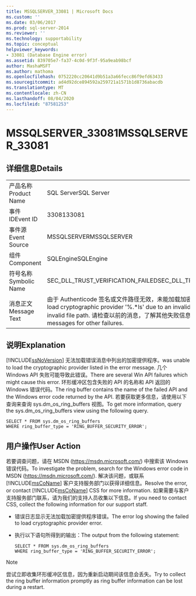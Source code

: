 ```yaml
---
title: MSSQLSERVER_33081 | Microsoft Docs
ms.custom: ''
ms.date: 03/06/2017
ms.prod: sql-server-2014
ms.reviewer: ''
ms.technology: supportability
ms.topic: conceptual
helpviewer_keywords:
- 33081 (Database Engine error)
ms.assetid: 839705e7-fa37-4c0d-9f3f-95a9eab98bcf
author: MashaMSFT
ms.author: mathoma
ms.openlocfilehash: 0752220cc20641d9b51a3a66fecc86f9efd63433
ms.sourcegitcommit: ad4d92dce894592a259721a1571b1d8736abacdb
ms.translationtype: MT
ms.contentlocale: zh-CN
ms.lasthandoff: 08/04/2020
ms.locfileid: "87581253"
---
```

# <a name="mssqlserver_33081"></a><span data-ttu-id="a9984-102">MSSQLSERVER_33081</span><span class="sxs-lookup"><span data-stu-id="a9984-102">MSSQLSERVER_33081</span></span>
    
## <a name="details"></a><span data-ttu-id="a9984-103">详细信息</span><span class="sxs-lookup"><span data-stu-id="a9984-103">Details</span></span>  
  
|||  
|-|-|  
|<span data-ttu-id="a9984-104">产品名称</span><span class="sxs-lookup"><span data-stu-id="a9984-104">Product Name</span></span>|<span data-ttu-id="a9984-105">SQL Server</span><span class="sxs-lookup"><span data-stu-id="a9984-105">SQL Server</span></span>|  
|<span data-ttu-id="a9984-106">事件 ID</span><span class="sxs-lookup"><span data-stu-id="a9984-106">Event ID</span></span>|<span data-ttu-id="a9984-107">33081</span><span class="sxs-lookup"><span data-stu-id="a9984-107">33081</span></span>|  
|<span data-ttu-id="a9984-108">事件源</span><span class="sxs-lookup"><span data-stu-id="a9984-108">Event Source</span></span>|<span data-ttu-id="a9984-109">MSSQLSERVER</span><span class="sxs-lookup"><span data-stu-id="a9984-109">MSSQLSERVER</span></span>|  
|<span data-ttu-id="a9984-110">组件</span><span class="sxs-lookup"><span data-stu-id="a9984-110">Component</span></span>|<span data-ttu-id="a9984-111">SQLEngine</span><span class="sxs-lookup"><span data-stu-id="a9984-111">SQLEngine</span></span>|  
|<span data-ttu-id="a9984-112">符号名称</span><span class="sxs-lookup"><span data-stu-id="a9984-112">Symbolic Name</span></span>|<span data-ttu-id="a9984-113">SEC_DLL_TRUST_VERIFICATION_FAILED</span><span class="sxs-lookup"><span data-stu-id="a9984-113">SEC_DLL_TRUST_VERIFICATION_FAILED</span></span>|  
|<span data-ttu-id="a9984-114">消息正文</span><span class="sxs-lookup"><span data-stu-id="a9984-114">Message Text</span></span>|<span data-ttu-id="a9984-115">由于 Authenticode 签名或文件路径无效，未能加载加密提供程序“%.\*ls”。</span><span class="sxs-lookup"><span data-stu-id="a9984-115">Failed to load cryptographic provider '%.\*ls' due to an invalid Authenticode signature or invalid file path.</span></span>  <span data-ttu-id="a9984-116">请检查以前的消息，了解其他失败信息。</span><span class="sxs-lookup"><span data-stu-id="a9984-116">Check previous messages for other failures.</span></span>|  
  
## <a name="explanation"></a><span data-ttu-id="a9984-117">说明</span><span class="sxs-lookup"><span data-stu-id="a9984-117">Explanation</span></span>  
 [!INCLUDE[ssNoVersion](../../includes/ssnoversion-md.md)] <span data-ttu-id="a9984-118">无法加载错误消息中列出的加密提供程序。</span><span class="sxs-lookup"><span data-stu-id="a9984-118">was unable to load the cryptographic provider listed in the error message.</span></span> <span data-ttu-id="a9984-119">几个 Windows API 失败可能导致此错误。</span><span class="sxs-lookup"><span data-stu-id="a9984-119">There are several Win API failures which might cause this error.</span></span> <span data-ttu-id="a9984-120">环形缓冲区包含失败的 API 的名称和 API 返回的 Windows 错误代码。</span><span class="sxs-lookup"><span data-stu-id="a9984-120">The ring buffer contains the name of the failed API and the Windows error code returned by the API.</span></span> <span data-ttu-id="a9984-121">若要获取更多信息，请使用以下查询来查询 sys.dm_os_ring_buffers 视图。</span><span class="sxs-lookup"><span data-stu-id="a9984-121">To get more information, query the sys.dm_os_ring_buffers view using the following query.</span></span>  
  
```  
SELECT * FROM sys.dm_os_ring_buffers   
WHERE ring_buffer_type = 'RING_BUFFER_SECURITY_ERROR';  
```  
  
## <a name="user-action"></a><span data-ttu-id="a9984-122">用户操作</span><span class="sxs-lookup"><span data-stu-id="a9984-122">User Action</span></span>  
 <span data-ttu-id="a9984-123">若要调查问题，请在 MSDN (https://msdn.microsoft.com/) 中搜索该 Windows 错误代码。</span><span class="sxs-lookup"><span data-stu-id="a9984-123">To investigate the problem, search for the Windows error code in MSDN (https://msdn.microsoft.com/).</span></span> <span data-ttu-id="a9984-124">解决该问题，或联系 [!INCLUDE[msCoName](../../includes/msconame-md.md)] 客户支持服务部门以获得详细信息。</span><span class="sxs-lookup"><span data-stu-id="a9984-124">Resolve the error, or contact [!INCLUDE[msCoName](../../includes/msconame-md.md)] CSS for more information.</span></span> <span data-ttu-id="a9984-125">如果需要与客户支持服务部门联系，请为我们的支持人员收集以下信息。</span><span class="sxs-lookup"><span data-stu-id="a9984-125">If you need to contact CSS, collect the following information for our support staff.</span></span>  
  
-   <span data-ttu-id="a9984-126">错误日志显示无法加载加密提供程序错误。</span><span class="sxs-lookup"><span data-stu-id="a9984-126">The error log showing the failed to load cryptographic provider error.</span></span>  
  
-   <span data-ttu-id="a9984-127">执行以下语句所得到的输出：</span><span class="sxs-lookup"><span data-stu-id="a9984-127">The output from the following statement:</span></span>  
  
    ```  
    SELECT * FROM sys.dm_os_ring_buffers   
    WHERE ring_buffer_type = 'RING_BUFFER_SECURITY_ERROR';  
    ```  
  
> [!NOTE]  
>  <span data-ttu-id="a9984-128">尝试立即收集环形缓冲区信息，因为重新启动期间该信息会丢失。</span><span class="sxs-lookup"><span data-stu-id="a9984-128">Try to collect the ring buffer information promptly as ring buffer information can be lost during a restart.</span></span>  
  
  
